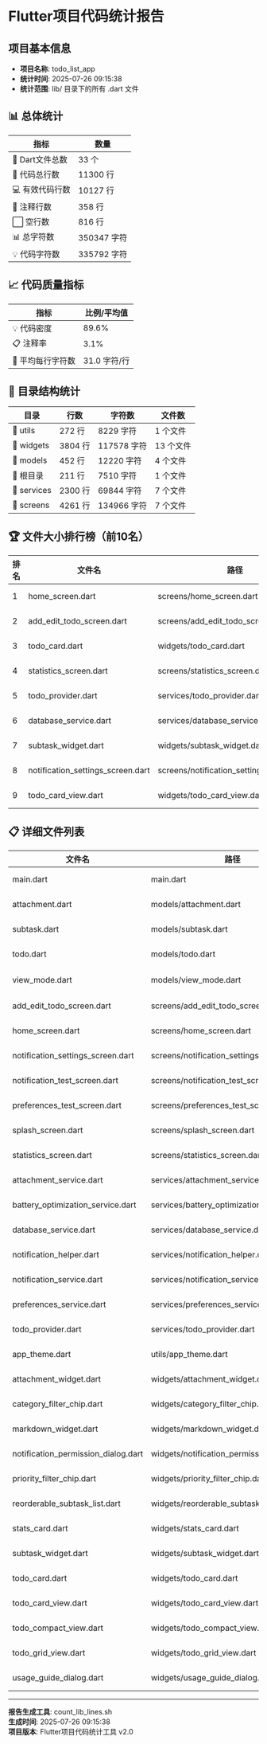 # Flutter项目代码统计报告

## 项目基本信息
- **项目名称**: todo_list_app  
- **统计时间**: 2025-07-26 09:15:38
- **统计范围**: lib/ 目录下的所有 .dart 文件

## 📊 总体统计

| 指标 | 数量 |
|------|------|
| 📂 Dart文件总数 | 33 个 |
| 📝 代码总行数 | 11300 行 |
| 💻 有效代码行数 | 10127 行 |
| 💬 注释行数 | 358 行 |
| ⬜ 空行数 | 816 行 |
| 📊 总字符数 | 350347 字符 |
| 💡 代码字符数 | 335792 字符 |

## 📈 代码质量指标

| 指标 | 比例/平均值 |
|------|------------|
| 💡 代码密度 | 89.6% |
| 📋 注释率 | 3.1% |
| 📏 平均每行字符数 | 31.0 字符/行 |

## 📂 目录结构统计

| 目录 | 行数 | 字符数 | 文件数 |
|------|------|--------|--------|
| 📁 utils | 272 行 | 8229 字符 | 1 个文件 |
| 📁 widgets | 3804 行 | 117578 字符 | 13 个文件 |
| 📁 models | 452 行 | 12220 字符 | 4 个文件 |
| 📁 根目录 | 211 行 | 7510 字符 | 1 个文件 |
| 📁 services | 2300 行 | 69844 字符 | 7 个文件 |
| 📁 screens | 4261 行 | 134966 字符 | 7 个文件 |

## 🏆 文件大小排行榜（前10名）

| 排名 | 文件名 | 路径 | 行数 |
|------|--------|------|------|
| 1 | home_screen.dart | screens/home_screen.dart | 1461 行 |
| 2 | add_edit_todo_screen.dart | screens/add_edit_todo_screen.dart | 1155 行 |
| 3 | todo_card.dart | widgets/todo_card.dart | 775 行 |
| 4 | statistics_screen.dart | screens/statistics_screen.dart | 653 行 |
| 5 | todo_provider.dart | services/todo_provider.dart | 578 行 |
| 6 | database_service.dart | services/database_service.dart | 548 行 |
| 7 | subtask_widget.dart | widgets/subtask_widget.dart | 510 行 |
| 8 | notification_settings_screen.dart | screens/notification_settings_screen.dart | 491 行 |
| 9 | todo_card_view.dart | widgets/todo_card_view.dart | 457 行 |

## 📋 详细文件列表

| 文件名 | 路径 | 行数 | 字符数 |
|--------|------|------|--------|
| main.dart | main.dart | 211 行 | 7510 字符 |
| attachment.dart | models/attachment.dart | 100 行 | 2584 字符 |
| subtask.dart | models/subtask.dart | 64 行 | 1478 字符 |
| todo.dart | models/todo.dart | 282 行 | 8025 字符 |
| view_mode.dart | models/view_mode.dart | 6 行 | 133 字符 |
| add_edit_todo_screen.dart | screens/add_edit_todo_screen.dart | 1155 行 | 34906 字符 |
| home_screen.dart | screens/home_screen.dart | 1461 行 | 49136 字符 |
| notification_settings_screen.dart | screens/notification_settings_screen.dart | 491 行 | 15643 字符 |
| notification_test_screen.dart | screens/notification_test_screen.dart | 180 行 | 5241 字符 |
| preferences_test_screen.dart | screens/preferences_test_screen.dart | 114 行 | 3535 字符 |
| splash_screen.dart | screens/splash_screen.dart | 207 行 | 5942 字符 |
| statistics_screen.dart | screens/statistics_screen.dart | 653 行 | 20563 字符 |
| attachment_service.dart | services/attachment_service.dart | 307 行 | 8210 字符 |
| battery_optimization_service.dart | services/battery_optimization_service.dart | 182 行 | 5696 字符 |
| database_service.dart | services/database_service.dart | 548 行 | 15575 字符 |
| notification_helper.dart | services/notification_helper.dart | 113 行 | 3203 字符 |
| notification_service.dart | services/notification_service.dart | 433 行 | 14969 字符 |
| preferences_service.dart | services/preferences_service.dart | 139 行 | 4086 字符 |
| todo_provider.dart | services/todo_provider.dart | 578 行 | 18105 字符 |
| app_theme.dart | utils/app_theme.dart | 272 行 | 8229 字符 |
| attachment_widget.dart | widgets/attachment_widget.dart | 339 行 | 8929 字符 |
| category_filter_chip.dart | widgets/category_filter_chip.dart | 65 行 | 1925 字符 |
| markdown_widget.dart | widgets/markdown_widget.dart | 356 行 | 10515 字符 |
| notification_permission_dialog.dart | widgets/notification_permission_dialog.dart | 94 行 | 3169 字符 |
| priority_filter_chip.dart | widgets/priority_filter_chip.dart | 59 行 | 1748 字符 |
| reorderable_subtask_list.dart | widgets/reorderable_subtask_list.dart | 240 行 | 6513 字符 |
| stats_card.dart | widgets/stats_card.dart | 83 行 | 2354 字符 |
| subtask_widget.dart | widgets/subtask_widget.dart | 510 行 | 16388 字符 |
| todo_card.dart | widgets/todo_card.dart | 775 行 | 24322 字符 |
| todo_card_view.dart | widgets/todo_card_view.dart | 457 行 | 13257 字符 |
| todo_compact_view.dart | widgets/todo_compact_view.dart | 189 行 | 5933 字符 |
| todo_grid_view.dart | widgets/todo_grid_view.dart | 375 行 | 13933 字符 |
| usage_guide_dialog.dart | widgets/usage_guide_dialog.dart | 262 行 | 8592 字符 |

---

**报告生成工具**: count_lib_lines.sh  
**生成时间**: 2025-07-26 09:15:38  
**项目版本**: Flutter项目代码统计工具 v2.0
